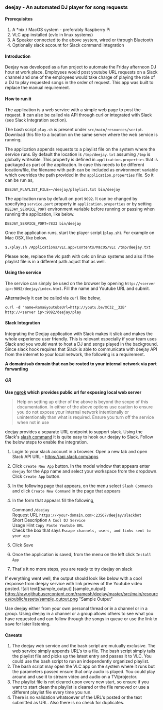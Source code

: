 ### deejay - An automated DJ player for song requests

#### Prerequisites
1. A *nix / MacOS system - preferably Raspberry Pi
2. VLC app installed (cvlc in linux systems)
3. A Speaker connected to the above system, wired or through Bluetooth
4. Optionally slack account for Slack command integration

#### Introduction
Deejay was developed as a fun project to automate the Friday afternoon DJ hour at work place. Employees would post youtube URL requests on a Slack channel and one of the employees would take charge of playing the role of a DJ to play requested songs in the order of request. This app was built to replace the manual requirement.

#### How to run it
The application is a web service with a simple web page to post the request. It can also be called via API through curl or integrated with Slack (see Slack Integration section).

The bash script `play.sh` is present under `src/main/resources/script`. Download this file to a location on the same server where the web service is running.

The application appends requests to a playlist file on the system where the service runs. By default the location is `/tmp/deejay.txt` assuming `/tmp` is globally writeable. This property is defined in `application.properties` that is packaged as part of the application. In case this needs to be different location/file, the filename with path can be included as environment variable which overrides the path provided in the `application.properties` file. So it can be run as,

```
DEEJAY_PLAYLIST_FILE=~/deejay/playlist.txt bin/deejay
```

The application runs by default on port `9092`. It can be changed by specifying `service.port` property in `application.properties` or by setting `DEEJAY_SERVICE_PORT` environment variable before running or passing when running the application, like below.

```
DEEJAY_SERVICE_PORT=7833 bin/deejay
```

Once the application runs, start the player script (`play.sh`). For example on Mac OSX, like below.

```
$./play.sh /Applications/VLC.app/Contents/MacOS/VLC /tmp/deejay.txt
```

Please note, replace the vlc path with cvlc on linux systems and also if the playlist file is in a different path adjust that as well.
#### Using the service
The service can simply be used on the browser by opening `http://<server ip>:9092/deejay/index.html`. Fill the name and Youtube URL and submit.

Alternatively it can be called via `curl` like below,

```
curl -d "name=Rama&youtubeUrl=http://youtu.be/XC32__32B" http://<server ip>:9092/deejay/play
```

#### Slack Integration
Integrating the Deejay application with Slack makes it slick and makes the whole experience user friendly. This is relevant especially if your team uses Slack and you would want to host a DJ and songs played in the background. 
Since slack hook requires that Slack is able to communicate with deejay API from the internet to your local network, the following is a requirement.

**A domain/sub domain that can be routed to your internal network via port forwarding**
##### **OR**
**Use [ngrok](https://ngrok.com/) which provides public url for exposing local web server**


> Help on setting up either of the above is beyond the scope of this documentation. In either of the above options use caution to ensure you do not expose your internal network intentionally or unintentionally than what is required. Ensure you turn off the service when not in use

deejay provides a separate URL endpoint to support slack. Using the Slack's [slash command](https://api.slack.com/interactivity/slash-commands) it is quite easy to hook our deejay to Slack. Follow the below steps to enable the integration.

1. Login to your slack account in a browser. Open a new tab and open Slack API URL - <https://api.slack.com/apps>
2. Click `Create New App` button. In the model window that appears enter `deejay` for the App name and select your workspace from the dropdown. Click `Create App` button.
3. In the following page that appears, on the menu select `Slash Commands` and click `Create New Command` in the page that appears
4. In the form that appears fill the following,

   Command `/deejay`   
   Request URL `https://<your-domain.com>:23567/deejay/slackbot`   
   Short Description `A Cool DJ Service`   
   Usage Hint `Copy Paste Youtube URL`   
   Check the box that says `Escape channels, users, and links sent to your app`   
   
5. Click Save
6. Once the application is saved, from the menu on the left click `Install App`
7. That's it no more steps, you are ready to try deejay on slack

If everything went well, the output should look like below with a cool response from deejay service with link preview of the Youtube video posted.
![alt text][sample_output]
[sample_output]: https://raw.githubusercontent.com/rramesh/deejay/master/src/main/resources/public/assets/sample_output.png "Sample Output"

Use deejay either from your own personal thread or in a channel or in a group. Using deejay in a channel or a group allows others to see what you have requested and can follow through the songs in queue or use the link to save for later listening.

#### Caveats
1. The deejay web service and the bash script are mutually exclusive. The web service simply appends URL's to a file. The bash script simply tails the playlist file and picks up the latest entry and passes it to VLC. You could use the bash script to run an independently organized playlist.
2. The bash script may open the VLC app on the system where it runs but the parameters passed ensure that only audio is played. You could play around and use it to stream video and audio on a TV/projector.
3. The playlist file is not cleared upon every new start, so ensure if you want to start clean the playlist is cleared or the file removed or use a different playlist file every time you run.
4. There is no validation whatsoever of the URL's posted or the text submitted as URL. Also there is no check for duplicates.
 
